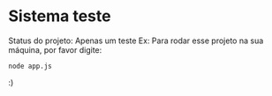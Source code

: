<h1>Sistema teste</h1>
 Status do projeto: Apenas um teste
Ex: Para rodar esse projeto na sua máquina, por favor digite:

```
node app.js
```
:)
